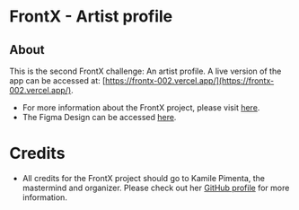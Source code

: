 # FrontX - Artist profile

## About

This is the second FrontX challenge: An artist profile. A live version of the app can be accessed at: [https://frontx-002.vercel.app/](https://frontx-002.vercel.app/). 

- For more information about the FrontX project, please visit [here](https://github.com/Pedro-Henrique-Ferreti/frontx-base).
- The Figma Design can be accessed [here](https://www.figma.com/file/RXkNWpcaSpW8flNcY3x1H7/FrontX-2?node-id=0%3A1).

# Credits

- All credits for the FrontX project should go to Kamile Pimenta, the mastermind and organizer. Please check out her [GitHub profile](https://github.com/KamilePimenta) for more information.
